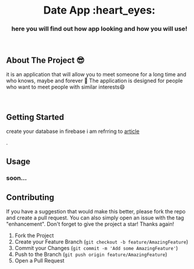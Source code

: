 



<!-- <div align="center">
  <a href="https://github.com/othneildrew/Best-README-Template">
    <img src="images/logo.png" alt="Logo" width="80" height="80">
  </a> -->

  <h1 align="center">Date App  :heart_eyes: </h1>
 

  <p align="center">
  <h3 align="center">  here you will find out how app looking and how you will use!</h3>
    <br />
    
</div>






<!-- ABOUT THE PROJECT -->
## About The Project :sunglasses:




it is an application that will allow you to meet someone for a long time and who knows, maybe and forever :revolving_hearts: The application is 
designed for people who want to meet people with similar interests:smile:



<br/>






<!-- GETTING STARTED -->
## Getting Started

<p>create your database in firebase i am refrring to <a href="https://www.digitalocean.com/community/tutorials/flutter-firebase-setup">article</a></p> .




<!-- USAGE EXAMPLES -->
## Usage

<h3>soon...</h3>





<!-- CONTRIBUTING -->
## Contributing


If you have a suggestion that would make this better, please fork the repo and create a pull request. You can also simply open an issue with the tag "enhancement".
Don't forget to give the project a star! Thanks again!

1. Fork the Project
2. Create your Feature Branch (`git checkout -b feature/AmazingFeature`)
3. Commit your Changes (`git commit -m 'Add some AmazingFeature'`)
4. Push to the Branch (`git push origin feature/AmazingFeature`)
5. Open a Pull Request










